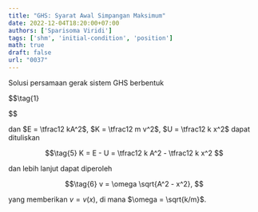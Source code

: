 ```yaml
---
title: "GHS: Syarat Awal Simpangan Maksimum"
date: 2022-12-04T18:20:00+07:00
authors: ['Sparisoma Viridi']
tags: ['shm', 'initial-condition', 'position']
math: true
draft: false
url: "0037"
---
```


Solusi persamaan gerak sistem GHS berbentuk

$$\tag{1}

$$

dan $E = \tfrac12 kA^2$, $K = \tfrac12 m v^2$, $U = \tfrac12 k x^2$ dapat dituliskan

$$\tag{5}
K = E - U = \tfrac12 k A^2 - \tfrac12 k x^2
$$

dan lebih lanjut dapat diperoleh

$$\tag{6}
v = \omega \sqrt{A^2 - x^2},
$$

yang memberikan $v = v(x)$, di mana $\omega = \sqrt{k/m}$.
